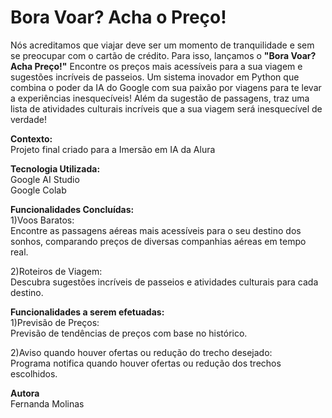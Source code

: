 # Bora Voar? Acha o Preço!
Nós acreditamos que viajar deve ser um momento de tranquilidade e sem se preocupar com o cartão de crédito. Para isso, lançamos o **"Bora Voar? Acha Preço!"** Encontre os preços mais acessíveis para a sua viagem e sugestões incríveis de passeios. Um sistema inovador em Python que combina o poder da IA do Google com sua paixão por viagens para te levar a experiências inesquecíveis! Além da sugestão de passagens, traz uma lista de atividades culturais incríveis que a sua viagem será inesquecível de verdade!

**Contexto:**  
Projeto final criado para a Imersão em IA da Alura

**Tecnologia Utilizada:**  
Google AI Studio  
Google Colab

**Funcionalidades Concluídas:**  
1)Voos Baratos:  
Encontre as passagens aéreas mais acessíveis para o seu destino dos sonhos, comparando preços de diversas companhias aéreas em tempo real.

2)Roteiros de Viagem:  
Descubra sugestões incríveis de passeios e atividades culturais para cada destino.

**Funcionalidades a serem efetuadas:**  
1)Previsão de Preços:  
Previsão de tendências de preços com base no histórico.

2)Aviso quando houver ofertas ou redução do trecho desejado:  
Programa notifica quando houver ofertas ou redução dos trechos escolhidos.

**Autora**  
Fernanda Molinas

  
